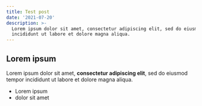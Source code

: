 ```yaml
---
title: Test post
date: '2021-07-20'
description: >-
  Lorem ipsum dolor sit amet, consectetur adipiscing elit, sed do eiusmod tempor
  incididunt ut labore et dolore magna aliqua.
---
```

## Lorem ipsum

Lorem ipsum dolor sit amet, **consectetur adipiscing elit**, sed do eiusmod tempor incididunt ut labore et dolore magna aliqua.

- Lorem ipsum
- dolor sit amet